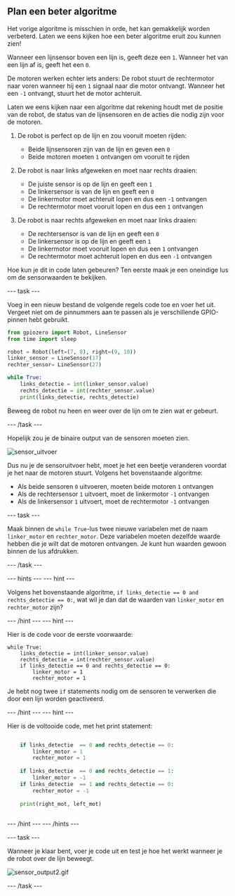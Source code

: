 ## Plan een beter algoritme

Het vorige algoritme is misschien in orde, het kan gemakkelijk worden verbeterd. Laten we eens kijken hoe een beter algoritme eruit zou kunnen zien!

Wanneer een lijnsensor boven een lijn is, geeft deze een `1`. Wanneer het van een lijn af is, geeft het een `0`.

De motoren werken echter iets anders: De robot stuurt de rechtermotor naar voren wanneer hij een `1` signaal naar die motor ontvangt. Wanneer het een `-1` ontvangt, stuurt het de motor achteruit.

Laten we eens kijken naar een algoritme dat rekening houdt met de positie van de robot, de status van de lijnsensoren en de acties die nodig zijn voor de motoren.

1. De robot is perfect op de lijn en zou vooruit moeten rijden:
    
    - Beide lijnsensoren zijn van de lijn en geven een `0`
    - Beide motoren moeten `1` ontvangen om vooruit te rijden

2. De robot is naar links afgeweken en moet naar rechts draaien:
    
    - De juiste sensor is op de lijn en geeft een `1`
    - De linkersensor is van de lijn en geeft een `0`
    - De linkermotor moet achteruit lopen en dus een `-1` ontvangen
    - De rechtermotor moet vooruit lopen en dus een `1` ontvangen

3. De robot is naar rechts afgeweken en moet naar links draaien:
    
    - De rechtersensor is van de lijn en geeft een `0`
    - De linkersensor is op de lijn en geeft een `1`
    - De linkermotor moet vooruit lopen en dus een `1` ontvangen
    - De rechtermotor moet achteruit lopen en dus een `-1` ontvangen

Hoe kun je dit in code laten gebeuren? Ten eerste maak je een oneindige lus om de sensorwaarden te bekijken.

\--- task \---

Voeg in een nieuw bestand de volgende regels code toe en voer het uit. Vergeet niet om de pinnummers aan te passen als je verschillende GPIO-pinnen hebt gebruikt.

```python
from gpiozero import Robot, LineSensor
from time import sleep

robot = Robot(left=(7, 8), right=(9, 10)) 
linker_sensor = LineSensor(17)
rechter_sensor= LineSensor(27)

while True:
    links_detectie = int(linker_sensor.value)
    rechts_detectie = int(rechter_sensor.value)
    print(links_detectie, rechts_detectie)
```

Beweeg de robot nu heen en weer over de lijn om te zien wat er gebeurt.

\--- /task \---

Hopelijk zou je de binaire output van de sensoren moeten zien.

![sensor_uitvoer](images/sensor_output.gif)

Dus nu je de sensoruitvoer hebt, moet je het een beetje veranderen voordat je het naar de motoren stuurt. Volgens het bovenstaande algoritme:

- Als beide sensoren `0` uitvoeren, moeten beide motoren `1` ontvangen
- Als de rechtersensor `1` uitvoert, moet de linkermotor `-1` ontvangen
- Als de linkersensor `1` uitvoert, moet de rechtermotor `-1` ontvangen

\--- task \---

Maak binnen de `while True`-lus twee nieuwe variabelen met de naam `linker_motor` en `rechter_motor`. Deze variabelen moeten dezelfde waarde hebben die je wilt dat de motoren ontvangen. Je kunt hun waarden gewoon binnen de lus afdrukken.

\--- /task \---

\--- hints \--- \--- hint \---

Volgens het bovenstaande algoritme, `if links_detectie == 0 and rechts_detectie == 0:`, wat wil je dan dat de waarden van `linker_motor` en `rechter_motor` zijn?

\--- /hint \--- \--- hint \---

Hier is de code voor de eerste voorwaarde:

    while True:
        links_detectie = int(linker_sensor.value)
        rechts_detectie = int(rechter_sensor.value)
        if links_detectie == 0 and rechts_detectie == 0:
            linker_motor = 1
            rechter_motor = 1
    

Je hebt nog twee `if` statements nodig om de sensoren te verwerken die door een lijn worden geactiveerd.

\--- /hint \--- \--- hint \---

Hier is de voltooide code, met het print statement:

```python while True: links_detectie = int(linker_sensor.value) rechts_detectie = int(rechter_sensor.value)

    if links_detectie  == 0 and rechts_detectie == 0:
        linker_motor = 1
        rechter_motor = 1
    
    if links_detectie  == 0 and rechts_detectie == 1:
        linker_motor = -1
    if links_detectie  == 1 and rechts_detectie == 0:
        rechter_motor = -1
    
    print(right_mot, left_mot)
    

```

\--- /hint \--- \--- /hints \---

\--- task \---

Wanneer je klaar bent, voer je code uit en test je hoe het werkt wanneer je de robot over de lijn beweegt.

![sensor_output2.gif](images/sensor_output2.gif)

\--- /task \---